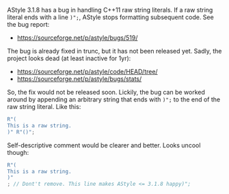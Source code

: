 AStyle 3.1.8 has a bug in handling C++11 raw string literals. If a raw string
literal ends with a line `)";`, AStyle stops formatting subsequent code. See
the bug report:

- https://sourceforge.net/p/astyle/bugs/519/

The bug is already fixed in trunc, but it has not been released yet. Sadly, the
project looks dead (at least inactive for 1yr):

- https://sourceforge.net/p/astyle/code/HEAD/tree/
- https://sourceforge.net/p/astyle/bugs/stats/

So, the fix would not be released soon. Lickily, the bug can be worked around
by appending an arbitrary string that ends with `)";` to the end of the raw
string literal. Like this:

```c++
R"(
This is a raw string.
)" R"()";
```

Self-descriptive comment would be clearer and better. Looks uncool though:

```c++
R"(
This is a raw string.
)"
; // Dont't remove. This line makes AStyle <= 3.1.8 happy)";
```
